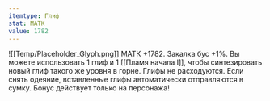 ```yaml
---
itemtype: Глиф
stat: МАТК 
value: 1782
---
```

![[Temp/Placeholder_Glyph.png]]
МАТК +1782. Закалка бус +1%. Вы можете использовать 1 глиф и 1 [[Пламя начала I]], чтобы синтезировать новый глиф такого же уровня в горне. Глифы не расходуются. Если снять одеяние, вставленные глифы автоматически отправляются в сумку. Бонус действует только на персонажа!
